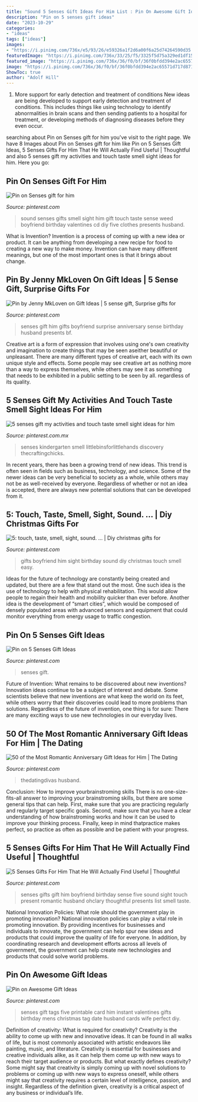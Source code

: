 ```yaml
---
title: "Sound 5 Senses Gift Ideas For Him List : Pin On Awesome Gift Ideas"
description: "Pin on 5 senses gift ideas"
date: "2023-10-29"
categories:
- "ideas"
tags: ["ideas"]
images:
- "https://i.pinimg.com/736x/e5/93/26/e59326a1f2d6a00f6a25d74264590d35.jpg"
featuredImage: "https://i.pinimg.com/736x/33/25/f5/3325f5d75a329ed1df15f9934330ad5e.jpg"
featured_image: "https://i.pinimg.com/736x/36/f0/bf/36f0bfdd394e2ac65571d717d871f42f.jpg"
image: "https://i.pinimg.com/736x/36/f0/bf/36f0bfdd394e2ac65571d717d871f42f.jpg"
ShowToc: true
author: "Adolf Hill"
---
```



1) More support for early detection and treatment of conditions
New ideas are being developed to support early detection and treatment of conditions. This includes things like using technology to identify abnormalities in brain scans and then sending patients to a hospital for treatment, or developing methods of diagnosing diseases before they even occur.

	

		
searching about Pin on Senses gift for him you've visit to the right page. We have 8 Images about Pin on Senses gift for him like Pin on 5 Senses Gift Ideas, 5 Senses Gifts For Him That He Will Actually Find Useful | Thoughtful and also 5 senses gift my activities and touch taste smell sight ideas for him. Here you go:
		
    
## Pin On Senses Gift For Him

<img loading=lazy src="https://i.pinimg.com/736x/f4/c6/2d/f4c62d0a37273bb034ca37ee362ceec4--candy-book.jpg" onerror="this.onerror=null;this.src='https://tse4.mm.bing.net/th?id=OIP.7t2OCApyyRAhzEMZEKMjAwHaFj&amp;pid=15.1';" alt="Pin on Senses gift for him">

_Source: pinterest.com_

>sound senses gifts smell sight him gift touch taste sense weed boyfriend birthday valentines cd diy five clothes presents husband. 

	

What is Invention?
Invention is a process of coming up with a new idea or product. It can be anything from developing a new recipe for food to creating a new way to make money. Invention can have many different meanings, but one of the most important ones is that it brings about change.

    
## Pin By Jenny MkLoven On Gift Ideas | 5 Sense Gift, Surprise Gifts For

<img loading=lazy src="https://i.pinimg.com/736x/36/f0/bf/36f0bfdd394e2ac65571d717d871f42f.jpg" onerror="this.onerror=null;this.src='https://tse1.mm.bing.net/th?id=OIP.2PnVx-letl3rsXp3z5JEpAHaFj&amp;pid=15.1';" alt="Pin by Jenny MkLoven on Gift Ideas | 5 sense gift, Surprise gifts for">

_Source: pinterest.com_

>senses gift him gifts boyfriend surprise anniversary sense birthday husband presents bf. 

	

Creative art is a form of expression that involves using one's own creativity and imagination to create things that may be seen aseither beautiful or unpleasant. There are many different types of creative art, each with its own unique style and effects. Some people may see creative art as nothing more than a way to express themselves, while others may see it as something that needs to be exhibited in a public setting to be seen by all. regardless of its quality.

    
## 5 Senses Gift My Activities And Touch Taste Smell Sight Ideas For Him

<img loading=lazy src="https://i.pinimg.com/736x/71/35/d3/7135d3aff189d380a1813c9c56925a63.jpg" onerror="this.onerror=null;this.src='https://tse2.mm.bing.net/th?id=OIP.IzqjcU7T1HaVbrBnF_ZMRAHaKl&amp;pid=15.1';" alt="5 senses gift my activities and touch taste smell sight ideas for him">

_Source: pinterest.com.mx_

>senses kindergarten smell littlebinsforlittlehands discovery thecraftingchicks. 

	

In recent years, there has been a growing trend of new ideas. This trend is often seen in fields such as business, technology, and science. Some of the newer ideas can be very beneficial to society as a whole, while others may not be as well-received by everyone. Regardless of whether or not an idea is accepted, there are always new potential solutions that can be developed from it.

    
## 5: Touch, Taste, Smell, Sight, Sound. … | Diy Christmas Gifts For

<img loading=lazy src="https://i.pinimg.com/736x/33/25/f5/3325f5d75a329ed1df15f9934330ad5e.jpg" onerror="this.onerror=null;this.src='https://tse4.mm.bing.net/th?id=OIP.nMg1HaAvKnBJe9GGMC0GmAHaHa&amp;pid=15.1';" alt="5: touch, taste, smell, sight, sound. … | Diy christmas gifts for">

_Source: pinterest.com_

>gifts boyfriend him sight birthday sound diy christmas touch smell easy. 

	

Ideas for the future of technology are constantly being created and updated, but there are a few that stand out the most. One such idea is the use of technology to help with physical rehabilitation. This would allow people to regain their health and mobility quicker than ever before. Another idea is the development of “smart cities”, which would be composed of densely populated areas with advanced sensors and equipment that could monitor everything from energy usage to traffic congestion.

    
## Pin On 5 Senses Gift Ideas

<img loading=lazy src="https://i.pinimg.com/736x/50/d7/0b/50d70b339bea9c021e6b8cc4b2db1636.jpg" onerror="this.onerror=null;this.src='https://tse3.mm.bing.net/th?id=OIP.QmDl6wk5xlAMHz8IaqbazQHaLH&amp;pid=15.1';" alt="Pin on 5 Senses Gift Ideas">

_Source: pinterest.com_

>senses gift. 

	

Future of Invention: What remains to be discovered about new inventions?
Innovation ideas continue to be a subject of interest and debate. Some scientists believe that new inventions are what keep the world on its feet, while others worry that their discoveries could lead to more problems than solutions. Regardless of the future of invention, one thing is for sure: There are many exciting ways to use new technologies in our everyday lives.

    
## 50 Of The Most Romantic Anniversary Gift Ideas For Him | The Dating

<img loading=lazy src="https://i.pinimg.com/736x/e5/93/26/e59326a1f2d6a00f6a25d74264590d35.jpg" onerror="this.onerror=null;this.src='https://tse2.mm.bing.net/th?id=OIP.jJwO28pU_Rriwu6kInUUtgHaE8&amp;pid=15.1';" alt="50 of the Most Romantic Anniversary Gift Ideas for Him | The Dating">

_Source: pinterest.com_

>thedatingdivas husband. 

	

Conclusion: How to improve yourbrainstroming skills
There is no one-size-fits-all answer to improving your brainstroming skills, but there are some general tips that can help. First, make sure that you are practicing regularly and regularly target specific goals. Second, make sure that you have a clear understanding of how brainstroming works and how it can be used to improve your thinking process. Finally, keep in mind thatpractice makes perfect, so practice as often as possible and be patient with your progress.

    
## 5 Senses Gifts For Him That He Will Actually Find Useful | Thoughtful

<img loading=lazy src="https://i.pinimg.com/736x/6d/b6/4a/6db64ac2f2cec9da6c9be1d17270cd15.jpg" onerror="this.onerror=null;this.src='https://tse1.mm.bing.net/th?id=OIP.FfJ-Kezy2oBIh39D21Sv3gAAAA&amp;pid=15.1';" alt="5 Senses Gifts For Him That He Will Actually Find Useful | Thoughtful">

_Source: pinterest.com_

>senses gifts gift him boyfriend birthday sense five sound sight touch present romantic husband ohclary thoughtful presents list smell taste. 

	

National Innovation Policies: What role should the government play in promoting innovation?
National innovation policies can play a vital role in promoting innovation. By providing incentives for businesses and individuals to innovate, the government can help spur new ideas and products that could improve the quality of life for everyone. In addition, by coordinating research and development efforts across all levels of government, the government can help create new technologies and products that could solve world problems.

    
## Pin On Awesome Gift Ideas

<img loading=lazy src="https://i.pinimg.com/736x/2f/43/45/2f43458c93e35341bfb502cb6ccd4e95.jpg" onerror="this.onerror=null;this.src='https://tse2.mm.bing.net/th?id=OIP.jT9y5eOn8JCnjpqa8iyqDwHaFo&amp;pid=15.1';" alt="Pin on Awesome Gift Ideas">

_Source: pinterest.com_

>senses gift tags five printable card him instant valentines gifts birthday mens christmas tag date husband cards wife perfect diy. 

	

Definition of creativity: What is required for creativity?
Creativity is the ability to come up with new and innovative ideas. It can be found in all walks of life, but is most commonly associated with artistic endeavors like painting, music, and literature. Creativity is essential for businesses and creative individuals alike, as it can help them come up with new ways to reach their target audience or products. But what exactly defines creativity? Some might say that creativity is simply coming up with novel solutions to problems or coming up with new ways to express oneself, while others might say that creativity requires a certain level of intelligence, passion, and insight. Regardless of the definition given, creativity is a critical aspect of any business or individual’s life.

